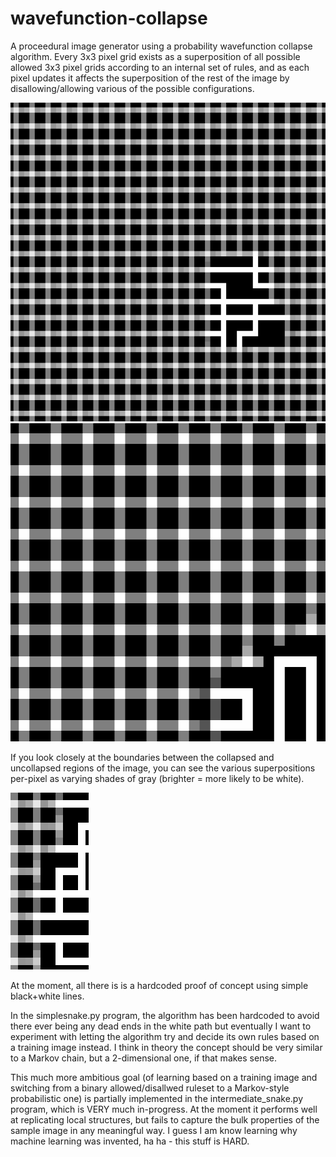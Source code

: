 # wavefunction-collapse

A proceedural image generator using a probability wavefunction collapse algorithm. Every 3x3 pixel grid exists as a superposition of all possible allowed 3x3 pixel grids according to an internal set of rules, and as each pixel updates it affects the superposition of the rest of the image by disallowing/allowing various of the possible configurations.


![Junctions](simple_snake_crossover.gif) ![No junctions](simple_snake.gif)

If you look closely at the boundaries between the collapsed and uncollapsed regions of the image, you can see the various superpositions per-pixel as varying shades of gray (brighter = more likely to be white).

![Superposition closeup](superposition.png)

At the moment, all there is is a hardcoded proof of concept using simple black+white lines.

In the simplesnake.py program, the algorithm has been hardcoded to avoid there ever being any dead ends in the white path but eventually I want to experiment with letting the algorithm try and decide its own rules based on a training image instead. I think in theory the concept should be very similar to a Markov chain, but a 2-dimensional one, if that makes sense.

This much more ambitious goal (of learning based on a training image and switching from a binary allowed/disallwed ruleset to a Markov-style probabilistic one) is partially implemented in the intermediate_snake.py program, which is VERY much in-progress. At the moment it performs well at replicating local structures, but fails to capture the bulk properties of the sample image in any meaningful way. I guess I am know learning why machine learning was invented, ha ha - this stuff is HARD.
